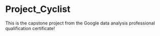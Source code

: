 # Project_Cyclist
This is the capstone project from the Google data analysis professional qualification certificate!
